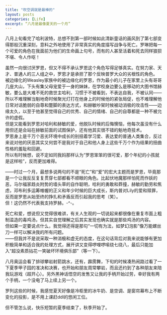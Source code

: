 ```yaml
---
title: "吹空调就是最棒的"
layout: posts
categories: [Life]
excerpt: “八月是最像夏天的一个月”
---
```

八月上旬看完了哈利波特，总想不到第一部时候如此清新童话的画风到了第七部变得那般沉重深刻，意料之外地使用了非常真实的角度描写战争与死亡。罗琳把每一个可爱的角色在我面前为他们的生命画上句号，而有的人甚至活着和死去同样狼狈不堪、令人作呕！  

虽然一向很讨厌罗恩，但又不得不承认罗恩这个角色写得足够真实。在努力家、天才、普通人的三人组之中，罗恩才是承担了那个反映普罗大众的劣根性的角色。  
被边缘化的Weasley家族中的被边缘化的罗恩，作为最小的儿子在家里上头有哥哥几座大山，下头有集父母宠爱于一身的妹妹，在学校身边要么是移动的大图书馆赫敏，要么是大难不死的救世主哈利，习惯于不被看到，不表达自我，不被认同——所以不难理解当魁地奇时候聚光灯打在他身上的时候他的紧张局促，也不难理解他日常对话脆弱的自尊和蹩脚的表达方式，和赫敏吵架时候被动消极的攻击性——边缘太久，以至于他甚至觉得自己的优秀、自己的情绪、自己的自尊都是一种不被允许的虚假。  
但是又能看到罗恩对哈利和赫敏的爱，他脱队时候的后悔懊恼，他每次虽没有什么用但还是会站在赫敏前面的试图保护，还有他其实很不错的魁地奇技术。  
罗恩身上是千万个恶劣环境中成长的别扭着学习爱、表达爱的普通人类集合，反过来说对他的厌恶其实又何尝不是我对于自己和他人身上这些千万个作为结果的扭曲性格的羞耻和回避。  
所以有时候想，说不定如同我妈那样认为“罗恩笨笨的很可爱，那个年纪的小孩就是这样啦”，反而更加难得。  

——时过一个月，最想多说两句的不是“死亡”和“爱”的宏大主题而是罗恩，毕竟那是一个让我反反复复贯穿七部都看不顺眼的角色。比起伏地魔那样怕死而作妖的恶，马尔福家趋炎附势的墙头草的自作聪明，哈利的勇敢和莽撞，赫敏的勤劳和焦虑，邓布利多运筹帷幄的正义和年少时候的巨大成长，斯内普对Lily的爱和赎罪，反而是罗恩从始至终的挣扎和矛盾反而引起我的思考（笑）。  
但！这仍然不代表我支持罗赫。-^-。  
  
死亡和爱，想说但又觉得很难讲，有关人生观的一切说起来都很像在重复市面上粗制滥造的毒鸡汤，但其实自觉理解之后其实发现也确实就是那些鸡汤的内容。  
但如果一定要说点什么，我觉得还得是那句“一切有为法，如梦幻泡影”像万能螺丝刀一样可以解决我的所有问题。  
——但我并不是说采取一种消极和虚无的态度，在这句话背后对我来说能够有更加积极简单和适合我的处理方式，展开讲又变得啰哩啰嗦绕七绕八，最后只能加入“超没素质拈花一笑破坏环境俱乐部”（等一下）。  
  
八月奥运会看了排球攀岩射箭跳水，还有，霹雳舞，下旬的时候凑热闹路过看了一下夏季甲子园的准决和决赛，也开始和朋友周常攀岩，而且还约到了各种朋友来陪我玩游戏（超开心）。另外黑神话悟空的发售又让我的手柄开始过劳，幸好我有两个手柄，一个没电了马上续上另一个。  
  
罗列这些的时候，我感觉夏天好像是冷柜里的冰牛奶、是空调、是窗帘幕布上不断变化的投影，是不用上课赶ddl的悠闲工位。  
  
但不管怎么说，快乐短暂的夏季结束了，秋季开始了。

